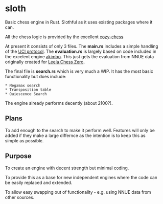 # sloth

Basic chess engine in Rust. Slothful as it uses existing packages where it can. 

All the chess logic is provided by the excellent [cozy-chess](https://github.com/analog-hors/cozy-chess)

At present it consists of only 3 files. The **main.rs** includes a simple handling of the [UCI protocol](https://www.chessprogramming.org/UCI).
The **evaluation.rs** is largely based on code included in the excelent engine [akimbo](https://github.com/jw1912/akimbo). This just gets the evaluation from NNUE data originally created for [Leela Chess Zero](https://lczero.org/).

The final file is **search.rs** which is very much a WIP. It has the most basic functionality but does include:

    * Negamax search
    * Transposition table
    * Quiescence Search

The engine already performs decently (about 2100?).

## Plans

To add enough to the search to make it perform well. Features will only be added if they make a large differnce as the intention is to keep this as simple as possible.

## Purpose

To create an engine with decent strength but minimal coding.

To provide this as a base for new independent engines where the code can be easily replaced and extended.

To allow easy swapping out of functionality - e.g. using NNUE data from other sources.